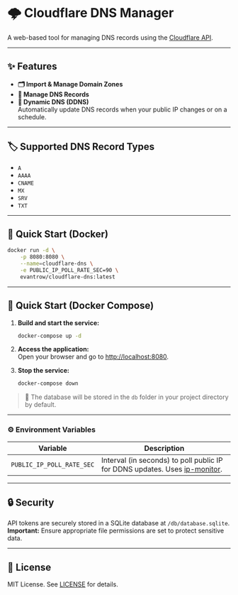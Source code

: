 # 🌩️ Cloudflare DNS Manager

A web-based tool for managing DNS records using the [Cloudflare API](https://developers.cloudflare.com/api).

---

## ✨ Features

- **🗂️ Import & Manage Domain Zones**
- **📝 Manage DNS Records**
- **🔄 Dynamic DNS (DDNS)**  
  Automatically update DNS records when your public IP changes or on a schedule.

---

## 🏷️ Supported DNS Record Types

- `A`
- `AAAA`
- `CNAME`
- `MX`
- `SRV`
- `TXT`

---

## 🚀 Quick Start (Docker)

```bash
docker run -d \
    -p 8080:8080 \
    --name=cloudflare-dns \
    -e PUBLIC_IP_POLL_RATE_SEC=90 \
    evantrow/cloudflare-dns:latest
```

---

## 🐳 Quick Start (Docker Compose)

1. **Build and start the service:**  
    ```bash
    docker-compose up -d
    ```

2. **Access the application:**  
   Open your browser and go to [http://localhost:8080](http://localhost:8080).

3. **Stop the service:**  
    ```bash
    docker-compose down
    ```

> 💾 The database will be stored in the `db` folder in your project directory by default.

---

### ⚙️ Environment Variables

| Variable                  | Description                                                                                                             |
|---------------------------|-------------------------------------------------------------------------------------------------------------------------|
| `PUBLIC_IP_POLL_RATE_SEC` | Interval (in seconds) to poll public IP for DDNS updates. Uses [ip-monitor](https://github.com/J-Chaniotis/ip-monitor). |

---

## 🔒 Security

API tokens are securely stored in a SQLite database at `/db/database.sqlite`.  
**Important:** Ensure appropriate file permissions are set to protect sensitive data.

---

## 📄 License

MIT License. See [LICENSE](./LICENSE) for details.
